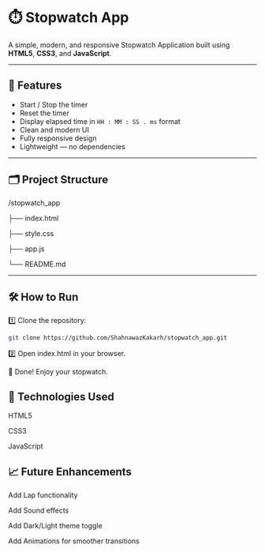 # ⏱️ Stopwatch App

A simple, modern, and responsive Stopwatch Application built using **HTML5**, **CSS3**, and **JavaScript**.

---

## 🚀 Features

- Start / Stop the timer
- Reset the timer
- Display elapsed time in `HH : MM : SS . ms` format
- Clean and modern UI
- Fully responsive design
- Lightweight — no dependencies

---

## 🗂️ Project Structure
/stopwatch_app

├── index.html

├── style.css

├── app.js

└── README.md


---

## 🛠️ How to Run

1️⃣ Clone the repository:

```bash
git clone https://github.com/ShahnawazKakarh/stopwatch_app.git
```


2️⃣ Open index.html in your browser.

🎉 Done! Enjoy your stopwatch.


## 📝 Technologies Used

HTML5

CSS3

JavaScript

## 📈 Future Enhancements

Add Lap functionality

Add Sound effects

Add Dark/Light theme toggle

Add Animations for smoother transitions
